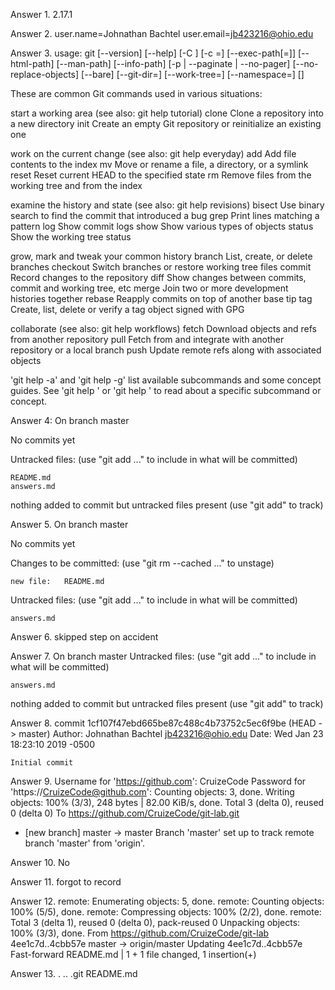 Answer 1.   2.17.1

Answer 2.   user.name=Johnathan Bachtel
            user.email=jb423216@ohio.edu

Answer 3.   usage: git [--version] [--help] [-C <path>] [-c <name>=<value>]
           [--exec-path[=<path>]] [--html-path] [--man-path] [--info-path]
           [-p | --paginate | --no-pager] [--no-replace-objects] [--bare]
           [--git-dir=<path>] [--work-tree=<path>] [--namespace=<name>]
           <command> [<args>]

These are common Git commands used in various situations:

start a working area (see also: git help tutorial)
   clone      Clone a repository into a new directory
   init       Create an empty Git repository or reinitialize an existing one

work on the current change (see also: git help everyday)
   add        Add file contents to the index
   mv         Move or rename a file, a directory, or a symlink
   reset      Reset current HEAD to the specified state
   rm         Remove files from the working tree and from the index

examine the history and state (see also: git help revisions)
   bisect     Use binary search to find the commit that introduced a bug
   grep       Print lines matching a pattern
   log        Show commit logs
   show       Show various types of objects
   status     Show the working tree status

grow, mark and tweak your common history
   branch     List, create, or delete branches
   checkout   Switch branches or restore working tree files
   commit     Record changes to the repository
   diff       Show changes between commits, commit and working tree, etc
   merge      Join two or more development histories together
   rebase     Reapply commits on top of another base tip
   tag        Create, list, delete or verify a tag object signed with GPG

collaborate (see also: git help workflows)
   fetch      Download objects and refs from another repository
   pull       Fetch from and integrate with another repository or a local branch
   push       Update remote refs along with associated objects

'git help -a' and 'git help -g' list available subcommands and some
concept guides. See 'git help <command>' or 'git help <concept>'
to read about a specific subcommand or concept.


Answer 4:   On branch master

No commits yet

Untracked files:
  (use "git add <file>..." to include in what will be committed)

	README.md
	answers.md

nothing added to commit but untracked files present (use "git add" to track)


Answer 5.   On branch master

No commits yet

Changes to be committed:
  (use "git rm --cached <file>..." to unstage)

	new file:   README.md

Untracked files:
  (use "git add <file>..." to include in what will be committed)

	answers.md


Answer 6.   skipped step on accident




Answer 7.   On branch master
Untracked files:
  (use "git add <file>..." to include in what will be committed)

	answers.md

nothing added to commit but untracked files present (use "git add" to track)


Answer 8.   commit 1cf107f47ebd665be87c488c4b73752c5ec6f9be (HEAD -> master)
Author: Johnathan Bachtel <jb423216@ohio.edu>
Date:   Wed Jan 23 18:23:10 2019 -0500

    Initial commit


Answer 9.   Username for 'https://github.com': CruizeCode
Password for 'https://CruizeCode@github.com': 
Counting objects: 3, done.
Writing objects: 100% (3/3), 248 bytes | 82.00 KiB/s, done.
Total 3 (delta 0), reused 0 (delta 0)
To https://github.com/CruizeCode/git-lab.git
 * [new branch]      master -> master
Branch 'master' set up to track remote branch 'master' from 'origin'.


Answer 10.   No


Answer 11.   forgot to record


Answer 12.   remote: Enumerating objects: 5, done.
remote: Counting objects: 100% (5/5), done.
remote: Compressing objects: 100% (2/2), done.
remote: Total 3 (delta 1), reused 0 (delta 0), pack-reused 0
Unpacking objects: 100% (3/3), done.
From https://github.com/CruizeCode/git-lab
   4ee1c7d..4cbb57e  master     -> origin/master
Updating 4ee1c7d..4cbb57e
Fast-forward
 README.md | 1 +
 1 file changed, 1 insertion(+)


Answer 13. .  ..  .git  README.md









